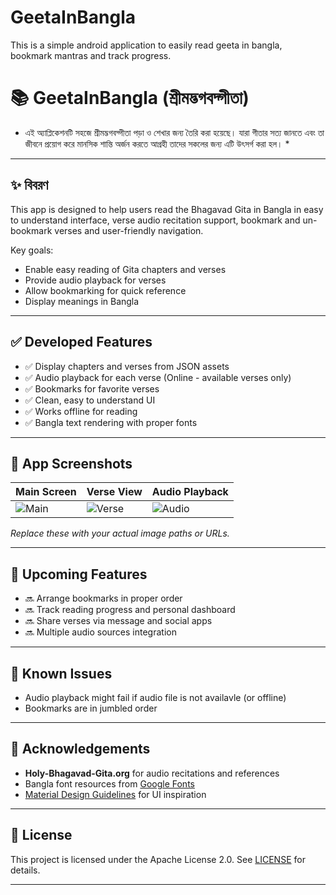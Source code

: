 # GeetaInBangla 
This is a simple android application  to easily read geeta in bangla, bookmark mantras and track progress. 

# 📚 GeetaInBangla (শ্রীমদ্ভগবদ্গীতা)

* এই অ্যাপ্লিকেশনটি সহজে শ্রীমদ্ভগবদ্গীতা পড়া ও শেখার জন্য তৈরি করা হয়েছে। যারা গীতার সত্য জানতে এবং তা জীবনে প্রয়োগ করে মানসিক শান্তি অর্জন করতে আগ্রহী তাদের সকলের জন্য এটি উৎসর্গ করা হল। *

---

## ✨ বিবরণ

This app is designed to help users read the Bhagavad Gita in Bangla in easy to understand interface, verse audio recitation support, bookmark and un-bookmark verses and user-friendly navigation.

Key goals:

- Enable easy reading of Gita chapters and verses
- Provide audio playback for verses
- Allow bookmarking for quick reference
- Display meanings in Bangla

---

## ✅ Developed Features

- ✅ Display chapters and verses from JSON assets
- ✅ Audio playback for each verse (Online - available verses only)
- ✅ Bookmarks for favorite verses
- ✅ Clean, easy to understand UI 
- ✅ Works offline for reading
- ✅ Bangla text rendering with proper fonts

---

## 📸 App Screenshots

| Main Screen | Verse View | Audio Playback |
|-------------|------------|----------------|
| ![Main](images/main_screen.png) | ![Verse](images/verse_screen.png) | ![Audio](images/audio_screen.png) |

*Replace these with your actual image paths or URLs.*

---

## 🚀 Upcoming Features

- 🔜 Arrange bookmarks in proper order 
- 🔜 Track reading progress and personal dashboard
- 🔜 Share verses via message and social apps
- 🔜 Multiple audio sources integration 

---

## 🐞 Known Issues

- Audio playback might fail if audio file is not availavle (or offline)
- Bookmarks are in jumbled order 

---

## 🙏 Acknowledgements

- **Holy-Bhagavad-Gita.org** for audio recitations and references
- Bangla font resources from [Google Fonts](https://fonts.google.com/)
- [Material Design Guidelines](https://material.io/) for UI inspiration

---

## 📄 License

This project is licensed under the Apache License 2.0. See [LICENSE](LICENSE) for details.

---

